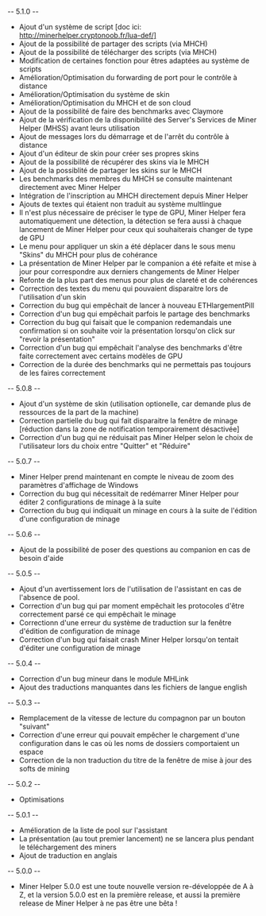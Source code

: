 -- 5.1.0 --

* Ajout d'un système de script [doc ici: http://minerhelper.cryptonoob.fr/lua-def/]
* Ajout de la possibilité de partager des scripts (via MHCH)
* Ajout de la possibilité de télécharger des scripts (via MHCH)
* Modification de certaines fonction pour êtres adaptées au système de scripts
* Amélioration/Optimisation du forwarding de port pour le contrôle à distance
* Amélioration/Optimisation du système de skin
* Amélioration/Optimisation du MHCH et de son cloud
* Ajout de la possibilité de faire des benchmarks avec Claymore
* Ajout de la vérification de la disponibilité des Server's Services de Miner Helper (MHSS) avant leurs utilisation
* Ajout de messages lors du démarrage et de l'arrêt du contrôle à distance
* Ajout d'un éditeur de skin pour créer ses propres skins
* Ajout de la possibilité de récupérer des skins via le MHCH
* Ajout de la possiblité de partager les skins sur le MHCH
* Les benchmarks des membres du MHCH se consulte maintenant directement avec Miner Helper
* Intégration de l'inscription au MHCH directement depuis Miner Helper
* Ajouts de textes qui étaient non traduit au système multlingue
* Il n'est plus nécessaire de préciser le type de GPU, Miner Helper fera automatiquement une détection, la détection se fera aussi à chaque lancement de Miner Helper pour ceux qui souhaiterais changer de type de GPU
* Le menu pour appliquer un skin a été déplacer dans le sous menu "Skins" du MHCH pour plus de cohérance
* La présentation de Miner Helper par le companion a été refaite et mise à jour pour correspondre aux derniers changements de Miner Helper
* Refonte de la plus part des menus pour plus de clareté et de cohérences
* Correction des textes du menu qui pouvaient disparaitre lors de l'utilisation d'un skin
* Correction du bug qui empêchait de lancer à nouveau ETHlargementPill
* Correction d'un bug qui empêchait parfois le partage des benchmarks
* Correction du bug qui faisait que le companion redemandais une confirmation si on souhaite voir la présentation lorsqu'on click sur "revoir la présentation"
* Correction d'un bug qui empêchait l'analyse des benchmarks d'être faite correctement avec certains modèles de GPU
* Correction de la durée des benchmarks qui ne permettais pas toujours de les faires correctement


-- 5.0.8 --

* Ajout d'un système de skin (utilisation optionelle, car demande plus de ressources de la part de la machine)
* Correction partielle du bug qui fait disparaitre la fenêtre de minage [réduction dans la zone de notification temporairement désactivée]
* Correction d'un bug qui ne réduisait pas Miner Helper selon le choix de l'utilisateur lors du choix entre "Quitter" et "Réduire"


-- 5.0.7 --

* Miner Helper prend maintenant en compte le niveau de zoom des paramètres d'affichage de Windows
* Correction du bug qui nécessitait de redémarrer Miner Helper pour éditer 2 configurations de minage à la suite
* Correction du bug qui indiquait un minage en cours à la suite de l'édition d'une configuration de minage


-- 5.0.6 --

* Ajout de la possibilité de poser des questions au companion en cas de besoin d'aide


-- 5.0.5 --

* Ajout d'un avertissement lors de l'utilisation de l'assistant en cas de l'absence de pool.
* Correction d'un bug qui par moment empêchait les protocoles d'être correctement parsé ce qui empêchait le minage
* Correctionn d'une erreur du système de traduction sur la fenêtre d'édition de configuration de minage
* Correction d'un bug qui faisait crash Miner Helper lorsqu'on tentait d'éditer une configuration de minage


-- 5.0.4 --

* Correction d'un bug mineur dans le module MHLink
* Ajout des traductions manquantes dans les fichiers de langue english


-- 5.0.3 --

* Remplacement de la vitesse de lecture du compagnon par un bouton "suivant"
* Correction d'une erreur qui pouvait empêcher le chargement d'une configuration dans le cas où les noms de dossiers comportaient un espace
* Correction de la non traduction du titre de la fenêtre de mise à jour des softs de mining


-- 5.0.2 --

* Optimisations


-- 5.0.1 --

* Amélioration de la liste de pool sur l'assistant
* La présentation (au tout premier lancement) ne se lancera plus pendant le téléchargement des miners
* Ajout de traduction en anglais


-- 5.0.0 --

* Miner Helper 5.0.0 est une toute nouvelle version re-développée de A à Z, et la version 5.0.0 est en la première release, et aussi la première release de Miner Helper à ne pas être une bêta !
